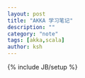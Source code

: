 ```yaml
---
layout: post
title: "AKKA 学习笔记"
description: ""
category: "note"
tags: [akka,scala]
author: ksh
---
```

{% include JB/setup %}
